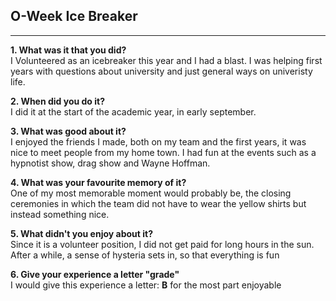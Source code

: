 ## O-Week Ice Breaker
<hr />

**1. What was it that you did?** 
<br />
I Volunteered as an icebreaker this year and I had a blast. I was helping first years with questions about university and just general ways on univeristy life.

**2. When did you do it?** 
<br />
I did it at the start of the academic year, in early september.  

**3. What was good about it?**
<br />
I enjoyed the friends I made, both on my team and the first years, it was nice to meet people from my home town. I had fun at the events such as a hypnotist show, drag show and Wayne Hoffman. 

**4. What was your favourite memory of it?**
<br />
One of my most memorable moment would probably be, the closing ceremonies in which the team did not have to wear the yellow shirts but instead something nice. 

**5. What didn't you enjoy about it?**
<br />
Since it is a volunteer position, I did not get paid for long hours in the sun. After a while, a sense of hysteria sets in, so that everything is fun

**6. Give your experience a letter "grade"**
<br />
I would give this experience a letter: **B** for the most part enjoyable

